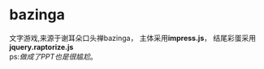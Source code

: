 # bazinga
文字游戏,来源于谢耳朵口头禅bazinga， 主体采用**impress.js**， 结尾彩蛋采用**jquery.raptorize.js**<br>
ps:*做成了PPT也是很尴尬*。

